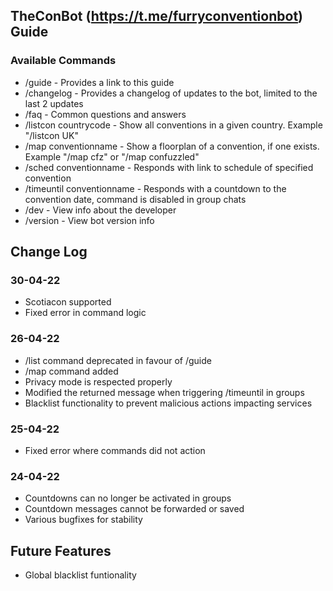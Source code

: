 ## TheConBot (https://t.me/furryconventionbot) Guide

### Available Commands

- /guide - Provides a link to this guide
- /changelog - Provides a changelog of updates to the bot, limited to the last 2 updates
- /faq - Common questions and answers
- /listcon countrycode - Show all conventions in a given country. Example "/listcon UK"
- /map conventionname - Show a floorplan of a convention, if one exists. Example "/map cfz" or "/map confuzzled"
- /sched conventionname - Responds with link to schedule of specified convention
- /timeuntil conventionname - Responds with a countdown to the convention date, command is disabled in group chats
- /dev - View info about the developer
- /version - View bot version info
## Change Log

### 30-04-22
- Scotiacon supported
- Fixed error in command logic

### 26-04-22
- /list command deprecated in favour of /guide
- /map command added
- Privacy mode is respected properly
- Modified the returned message when triggering /timeuntil in groups
- Blacklist functionality to prevent malicious actions impacting services

### 25-04-22 
- Fixed error where commands did not action

### 24-04-22
- Countdowns can no longer be activated in groups 
- Countdown messages cannot be forwarded or saved
- Various bugfixes for stability

## Future Features
- Global blacklist funtionality